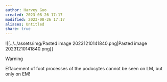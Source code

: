 ```yaml
---
author: Harvey Guo
created: 2023-08-26 17:17
modified: 2023-08-26 17:17
aliases: Untitled
share: true
---
```


![[../../assets/img/Pasted image 20231210141840.png|Pasted image 20231210141840.png]]
>[!warning] 
>Effacement of foot processes of the podocytes cannot be seen on LM, but only on EM!